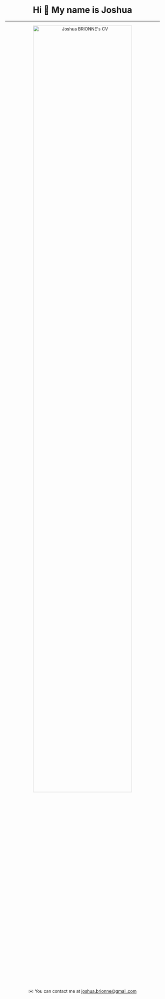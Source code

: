<h1 align="center">
Hi 👋 My name is Joshua
</h1>

-------------
<p align="center">
    <img width="80%" src="https://github.com/izimio/izimio/assets/65503390/26afb0e1-3832-418d-95b7-740e72011d09" alt="Joshua BRIONNE's CV">
</p>


<p align="center">
✉️  You can contact me at <a href="mailto:joshua.brionne@gmail.com">joshua.brionne@gmail.com</a>
</p>
